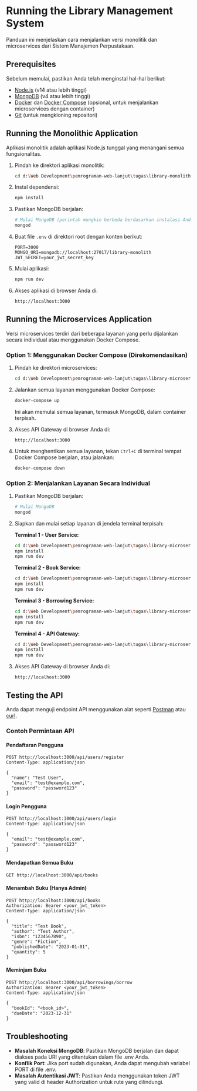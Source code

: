 # Running the Library Management System

Panduan ini menjelaskan cara menjalankan versi monolitik dan microservices dari Sistem Manajemen Perpustakaan.

## Prerequisites

Sebelum memulai, pastikan Anda telah menginstal hal-hal berikut:

- [Node.js](https://nodejs.org/) (v14 atau lebih tinggi)
- [MongoDB](https://www.mongodb.com/try/download/community) (v4 atau lebih tinggi)
- [Docker](https://www.docker.com/products/docker-desktop/) dan [Docker Compose](https://docs.docker.com/compose/install/) (opsional, untuk menjalankan microservices dengan container)
- [Git](https://git-scm.com/downloads) (untuk mengkloning repositori)

## Running the Monolithic Application

Aplikasi monolitik adalah aplikasi Node.js tunggal yang menangani semua fungsionalitas.

1. Pindah ke direktori aplikasi monolitik:

   ```bash
   cd d:\Web Development\pemrograman-web-lanjut\tugas\library-monolith
   ```

2. Instal dependensi:

   ```bash
   npm install
   ```

3. Pastikan MongoDB berjalan:

   ```bash
   # Mulai MongoDB (perintah mungkin berbeda berdasarkan instalasi Anda)
   mongod
   ```

4. Buat file `.env` di direktori root dengan konten berikut:

   ```
   PORT=3000
   MONGO_URI=mongodb://localhost:27017/library-monolith
   JWT_SECRET=your_jwt_secret_key
   ```

5. Mulai aplikasi:

   ```bash
   npm run dev
   ```

6. Akses aplikasi di browser Anda di:
   ```
   http://localhost:3000
   ```

## Running the Microservices Application

Versi microservices terdiri dari beberapa layanan yang perlu dijalankan secara individual atau menggunakan Docker Compose.

### Option 1: Menggunakan Docker Compose (Direkomendasikan)

1. Pindah ke direktori microservices:

   ```bash
   cd d:\Web Development\pemrograman-web-lanjut\tugas\library-microservices
   ```

2. Jalankan semua layanan menggunakan Docker Compose:

   ```bash
   docker-compose up
   ```

   Ini akan memulai semua layanan, termasuk MongoDB, dalam container terpisah.

3. Akses API Gateway di browser Anda di:

   ```
   http://localhost:3000
   ```

4. Untuk menghentikan semua layanan, tekan `Ctrl+C` di terminal tempat Docker Compose berjalan, atau jalankan:
   ```bash
   docker-compose down
   ```

### Option 2: Menjalankan Layanan Secara Individual

1. Pastikan MongoDB berjalan:

   ```bash
   # Mulai MongoDB
   mongod
   ```

2. Siapkan dan mulai setiap layanan di jendela terminal terpisah:

   **Terminal 1 - User Service:**

   ```bash
   cd d:\Web Development\pemrograman-web-lanjut\tugas\library-microservices\user-service
   npm install
   npm run dev
   ```

   **Terminal 2 - Book Service:**

   ```bash
   cd d:\Web Development\pemrograman-web-lanjut\tugas\library-microservices\book-service
   npm install
   npm run dev
   ```

   **Terminal 3 - Borrowing Service:**

   ```bash
   cd d:\Web Development\pemrograman-web-lanjut\tugas\library-microservices\borrowing-service
   npm install
   npm run dev
   ```

   **Terminal 4 - API Gateway:**

   ```bash
   cd d:\Web Development\pemrograman-web-lanjut\tugas\library-microservices\api-gateway
   npm install
   npm run dev
   ```

3. Akses API Gateway di browser Anda di:
   ```
   http://localhost:3000
   ```

## Testing the API

Anda dapat menguji endpoint API menggunakan alat seperti [Postman](https://www.postman.com/downloads/) atau [curl](https://curl.se/).

### Contoh Permintaan API

#### Pendaftaran Pengguna

```http
POST http://localhost:3000/api/users/register
Content-Type: application/json

{
  "name": "Test User",
  "email": "test@example.com",
  "password": "password123"
}
```

#### Login Pengguna

```http
POST http://localhost:3000/api/users/login
Content-Type: application/json

{
  "email": "test@example.com",
  "password": "password123"
}
```

#### Mendapatkan Semua Buku

```http
GET http://localhost:3000/api/books
```

#### Menambah Buku (Hanya Admin)

```http
POST http://localhost:3000/api/books
Authorization: Bearer <your_jwt_token>
Content-Type: application/json

{
  "title": "Test Book",
  "author": "Test Author",
  "isbn": "1234567890",
  "genre": "Fiction",
  "publishedDate": "2023-01-01",
  "quantity": 5
}
```

#### Meminjam Buku

```http
POST http://localhost:3000/api/borrowings/borrow
Authorization: Bearer <your_jwt_token>
Content-Type: application/json

{
  "bookId": "<book_id>",
  "dueDate": "2023-12-31"
}
```

## Troubleshooting

- **Masalah Koneksi MongoDB**: Pastikan MongoDB berjalan dan dapat diakses pada URI yang ditentukan dalam file .env Anda.
- **Konflik Port**: Jika port sudah digunakan, Anda dapat mengubah variabel PORT di file .env.
- **Masalah Autentikasi JWT**: Pastikan Anda menggunakan token JWT yang valid di header Authorization untuk rute yang dilindungi.

